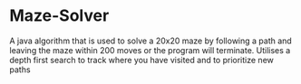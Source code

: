# Maze-Solver
A java algorithm that is used to solve a 20x20 maze by following a path and leaving the maze within 200 moves or the program will terminate. Utilises a depth first search to track where you have visited and to prioritize new paths
